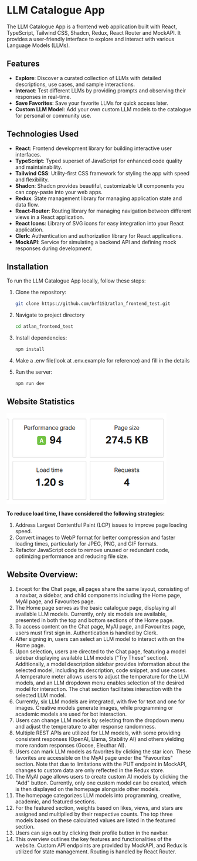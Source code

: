 # LLM Catalogue App

The LLM Catalogue App is a frontend web application built with React, TypeScript, Tailwind CSS, Shadcn, Redux, React Router and MockAPI. It provides a user-friendly interface to explore and interact with various Language Models (LLMs).

## Features

- **Explore**: Discover a curated collection of LLMs with detailed descriptions, use cases, and sample interactions.
- **Interact**: Test different LLMs by providing prompts and observing their responses in real-time.
- **Save Favorites**: Save your favorite LLMs for quick access later.
- **Custom LLM Model**: Add your own custom LLM models to the catalogue for personal or community use.

## Technologies Used

- **React**: Frontend development library for building interactive user interfaces.
- **TypeScript**: Typed superset of JavaScript for enhanced code quality and maintainability.
- **Tailwind CSS**: Utility-first CSS framework for styling the app with speed and flexibility.
- **Shadcn**: Shadcn provides beautiful, customizable UI components you can copy-paste into your web apps.
- **Redux**: State management library for managing application state and data flow.
- **React-Router**: Routing library for managing navigation between different views in a React application.
- **React Icons**: Library of SVG icons for easy integration into your React application.
- **Clerk**: Authentication and authorization library for React applications.
- **MockAPI**: Service for simulating a backend API and defining mock responses during development.

## Installation

To run the LLM Catalogue App locally, follow these steps:

1. Clone the repository:

   ```bash
   git clone https://github.com/brf153/atlan_frontend_test.git
   ```

2. Navigate to project directory

    ```bash
    cd atlan_frontend_test
    ```

3. Install dependencies:

    ```bash
    npm install
    ```

4. Make a .env file(look at .env.example for reference) and fill in the details

5. Run the server:

   ```bash
   npm run dev
   ```

## Website Statistics

<img src="./src/public/webstats.png" alt="/">

**To reduce load time, I have considered the following strategies:**
1. Address Largest Contentful Paint (LCP) issues to improve page loading speed.
2. Convert images to WebP format for better compression and faster loading times, particularly for JPEG, PNG, and GIF formats.
3. Refactor JavaScript code to remove unused or redundant code, optimizing performance and reducing file size.

## Website Overview:

1) Except for the Chat page, all pages share the same layout, consisting of a navbar, a sidebar, and child components including the Home page, MyAI page, and Favourites page.
2) The Home page serves as the basic catalogue page, displaying all available LLM models. Currently, only six models are available, presented in both the top and bottom sections of the Home page.
3) To access content on the Chat page, MyAI page, and Favourites page, users must first sign in. Authentication is handled by Clerk.
4) After signing in, users can select an LLM model to interact with on the Home page.
5) Upon selection, users are directed to the Chat page, featuring a model sidebar displaying available LLM models ("Try These" section). Additionally, a model description sidebar provides information about the selected model, including its description, code snippet, and use cases. A temperature meter allows users to adjust the temperature for the LLM models, and an LLM dropdown menu enables selection of the desired model for interaction. The chat section facilitates interaction with the selected LLM model.
6) Currently, six LLM models are integrated, with five for text and one for images. Creative models generate images, while programming or academic models are used for bot interaction.
7) Users can change LLM models by selecting from the dropdown menu and adjust the temperature to alter response randomness.
8) Multiple REST APIs are utilized for LLM models, with some providing consistent responses (OpenAI, Llama, Stability AI) and others yielding more random responses (Goose, Eleuthar AI).
9) Users can mark LLM models as favorites by clicking the star icon. These favorites are accessible on the MyAI page under the "Favourites" section. Note that due to limitations with the PUT endpoint in MockAPI, changes to custom data are only reflected in the Redux store.
10) The MyAI page allows users to create custom AI models by clicking the "Add" button. Currently, only one custom model can be created, which is then displayed on the homepage alongside other models.
11) The homepage categorizes LLM models into programming, creative, academic, and featured sections.
12) For the featured section, weights based on likes, views, and stars are assigned and multiplied by their respective counts. The top three models based on these calculated values are listed in the featured section.
13) Users can sign out by clicking their profile button in the navbar.
14) This overview outlines the key features and functionalities of the website. Custom API endpoints are provided by MockAPI, and Redux is utilized for state management. Routing is handled by React Router.
